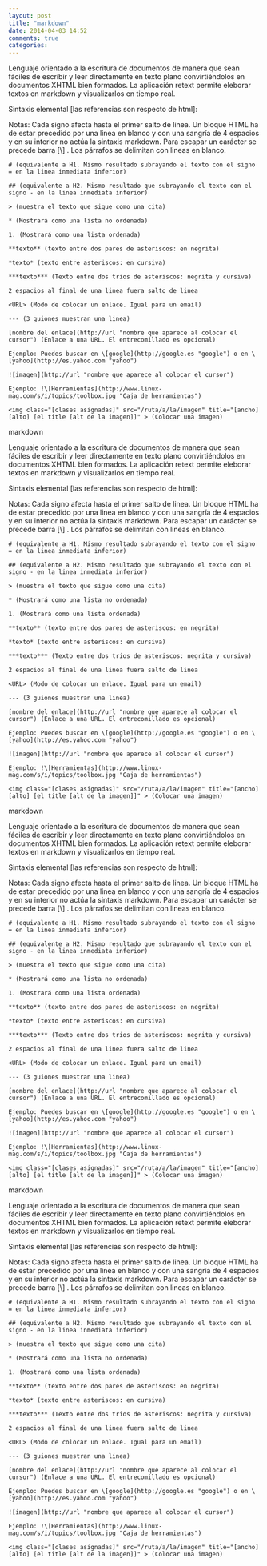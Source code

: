 ```yaml
---
layout: post
title: "markdown"
date: 2014-04-03 14:52
comments: true
categories: 
---
```

Lenguaje orientado a la escritura de documentos de manera que sean fáciles de escribir y leer directamente en texto plano convirtiéndolos en documentos XHTML bien formados. La aplicación retext permite eleborar textos en markdown y visualizarlos en tiempo real.  

Sintaxis elemental [las referencias son respecto de html]: 

Notas: Cada signo afecta hasta el primer salto de linea. Un bloque HTML ha de estar precedido por una linea en blanco y con una sangría de 4 espacios y en su interior no actúa la sintaxis markdown. Para escapar un carácter se precede barra [\\] . Los párrafos se delimitan con lineas en blanco.

	# (equivalente a H1. Mismo resultado subrayando el texto con el signo = en la linea inmediata inferior) 

	## (equivalente a H2. Mismo resultado que subrayando el texto con el signo - en la linea inmediata inferior) 

	> (muestra el texto que sigue como una cita) 

	* (Mostrará como una lista no ordenada)

	1. (Mostrará como una lista ordenada)  

	**texto** (texto entre dos pares de asteriscos: en negrita)

	*texto* (texto entre asteriscos: en cursiva)

	***texto*** (Texto entre dos trios de asteriscos: negrita y cursiva)

	2 espacios al final de una linea fuera salto de linea

	<URL> (Modo de colocar un enlace. Igual para un email)

	--- (3 guiones muestran una linea) 

	[nombre del enlace](http://url "nombre que aparece al colocar el cursor") (Enlace a una URL. El entrecomillado es opcional) 

	Ejemplo: Puedes buscar en \[google](http://google.es "google") o en \[yahoo](http://es.yahoo.com "yahoo") 

	![imagen](http://url "nombre que aparece al colocar el cursor") 

	Ejemplo: !\[Herramientas](http://www.linux-mag.com/s/i/topics/toolbox.jpg "Caja de herramientas")

	<img class="[clases asignadas]" src="/ruta/a/la/imagen" title="[ancho] [alto] [el title [alt de la imagen]]" > (Colocar una imagen)

markdown 

Lenguaje orientado a la escritura de documentos de manera que sean fáciles de escribir y leer directamente en texto plano convirtiéndolos en documentos XHTML bien formados. La aplicación retext permite eleborar textos en markdown y visualizarlos en tiempo real.  

Sintaxis elemental [las referencias son respecto de html]: 

Notas: Cada signo afecta hasta el primer salto de linea. Un bloque HTML ha de estar precedido por una linea en blanco y con una sangría de 4 espacios y en su interior no actúa la sintaxis markdown. Para escapar un carácter se precede barra [\\] . Los párrafos se delimitan con lineas en blanco.

	# (equivalente a H1. Mismo resultado subrayando el texto con el signo = en la linea inmediata inferior) 

	## (equivalente a H2. Mismo resultado que subrayando el texto con el signo - en la linea inmediata inferior) 

	> (muestra el texto que sigue como una cita) 

	* (Mostrará como una lista no ordenada)

	1. (Mostrará como una lista ordenada)  

	**texto** (texto entre dos pares de asteriscos: en negrita)

	*texto* (texto entre asteriscos: en cursiva)

	***texto*** (Texto entre dos trios de asteriscos: negrita y cursiva)

	2 espacios al final de una linea fuera salto de linea

	<URL> (Modo de colocar un enlace. Igual para un email)

	--- (3 guiones muestran una linea) 

	[nombre del enlace](http://url "nombre que aparece al colocar el cursor") (Enlace a una URL. El entrecomillado es opcional) 

	Ejemplo: Puedes buscar en \[google](http://google.es "google") o en \[yahoo](http://es.yahoo.com "yahoo") 

	![imagen](http://url "nombre que aparece al colocar el cursor") 

	Ejemplo: !\[Herramientas](http://www.linux-mag.com/s/i/topics/toolbox.jpg "Caja de herramientas")

	<img class="[clases asignadas]" src="/ruta/a/la/imagen" title="[ancho] [alto] [el title [alt de la imagen]]" > (Colocar una imagen)

markdown 

Lenguaje orientado a la escritura de documentos de manera que sean fáciles de escribir y leer directamente en texto plano convirtiéndolos en documentos XHTML bien formados. La aplicación retext permite eleborar textos en markdown y visualizarlos en tiempo real.  

Sintaxis elemental [las referencias son respecto de html]: 

Notas: Cada signo afecta hasta el primer salto de linea. Un bloque HTML ha de estar precedido por una linea en blanco y con una sangría de 4 espacios y en su interior no actúa la sintaxis markdown. Para escapar un carácter se precede barra [\\] . Los párrafos se delimitan con lineas en blanco.

	# (equivalente a H1. Mismo resultado subrayando el texto con el signo = en la linea inmediata inferior) 

	## (equivalente a H2. Mismo resultado que subrayando el texto con el signo - en la linea inmediata inferior) 

	> (muestra el texto que sigue como una cita) 

	* (Mostrará como una lista no ordenada)

	1. (Mostrará como una lista ordenada)  

	**texto** (texto entre dos pares de asteriscos: en negrita)

	*texto* (texto entre asteriscos: en cursiva)

	***texto*** (Texto entre dos trios de asteriscos: negrita y cursiva)

	2 espacios al final de una linea fuera salto de linea

	<URL> (Modo de colocar un enlace. Igual para un email)

	--- (3 guiones muestran una linea) 

	[nombre del enlace](http://url "nombre que aparece al colocar el cursor") (Enlace a una URL. El entrecomillado es opcional) 

	Ejemplo: Puedes buscar en \[google](http://google.es "google") o en \[yahoo](http://es.yahoo.com "yahoo") 

	![imagen](http://url "nombre que aparece al colocar el cursor") 

	Ejemplo: !\[Herramientas](http://www.linux-mag.com/s/i/topics/toolbox.jpg "Caja de herramientas")

	<img class="[clases asignadas]" src="/ruta/a/la/imagen" title="[ancho] [alto] [el title [alt de la imagen]]" > (Colocar una imagen)

markdown 

Lenguaje orientado a la escritura de documentos de manera que sean fáciles de escribir y leer directamente en texto plano convirtiéndolos en documentos XHTML bien formados. La aplicación retext permite eleborar textos en markdown y visualizarlos en tiempo real.  

Sintaxis elemental [las referencias son respecto de html]: 

Notas: Cada signo afecta hasta el primer salto de linea. Un bloque HTML ha de estar precedido por una linea en blanco y con una sangría de 4 espacios y en su interior no actúa la sintaxis markdown. Para escapar un carácter se precede barra [\\] . Los párrafos se delimitan con lineas en blanco.

	# (equivalente a H1. Mismo resultado subrayando el texto con el signo = en la linea inmediata inferior) 

	## (equivalente a H2. Mismo resultado que subrayando el texto con el signo - en la linea inmediata inferior) 

	> (muestra el texto que sigue como una cita) 

	* (Mostrará como una lista no ordenada)

	1. (Mostrará como una lista ordenada)  

	**texto** (texto entre dos pares de asteriscos: en negrita)

	*texto* (texto entre asteriscos: en cursiva)

	***texto*** (Texto entre dos trios de asteriscos: negrita y cursiva)

	2 espacios al final de una linea fuera salto de linea

	<URL> (Modo de colocar un enlace. Igual para un email)

	--- (3 guiones muestran una linea) 

	[nombre del enlace](http://url "nombre que aparece al colocar el cursor") (Enlace a una URL. El entrecomillado es opcional) 

	Ejemplo: Puedes buscar en \[google](http://google.es "google") o en \[yahoo](http://es.yahoo.com "yahoo") 

	![imagen](http://url "nombre que aparece al colocar el cursor") 

	Ejemplo: !\[Herramientas](http://www.linux-mag.com/s/i/topics/toolbox.jpg "Caja de herramientas")

	<img class="[clases asignadas]" src="/ruta/a/la/imagen" title="[ancho] [alto] [el title [alt de la imagen]]" > (Colocar una imagen)

